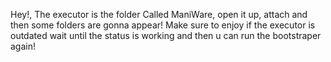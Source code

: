 Hey!, The executor is the folder Called ManiWare, open it up, attach and then some folders are gonna appear!
Make sure to enjoy
if the executor is outdated wait until the status is working and then u can run the bootstraper again!
